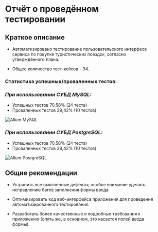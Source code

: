 # Отчёт о проведённом тестировании

## Краткое описание

 - Автоматизировано тестирование пользовательского интерфеса сервиса по покупке туристических поездок, согласно утверждённого плана. 
 
 - Общее количество тест-кейсов - 34.
 
 ### Статистика успешных/проваленных тестов: 
 
 ### _При использовании СУБД MySQL:_
 
 - Успешных тестов 70,58% (24 теста)
 - Проваленных тестов 29,42% (10 тестов)
 
 ![Allure MySQL](https://github.com/user-attachments/assets/13965110-596a-4eb5-953e-b3188b7f842b)


 
 
 ### _При использовании СУБД PostgreSQL:_
 
 - Успешных тестов 70,58% (24 теста)
 - Проваленных тестов 29,42% (10 тестов)
 
 ![Allure PosrgreSQL](https://github.com/user-attachments/assets/fea7e301-a909-41d2-b1df-cf762947cf79)


 
 ## Общие рекомендации
 
  - Устранить все выявленные дефекты; особое внимание уделить исправлению багов заполнения формы ввода.
  
  - Оптимизировать код веб-интерфейса приложения для проведения автоматизированного тестирования. 
  
  - Разработать более качественные и подробные требования к приложению (опять же, в основном, это касается полей ввода формы). 
  
